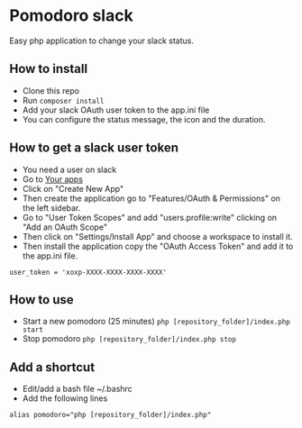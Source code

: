 # Pomodoro slack
Easy php application to change your slack status.

## How to install
* Clone this repo
* Run ```composer install```
* Add your slack OAuth user token to the app.ini file
* You can configure the status message, the icon and the duration.

## How to get a slack user token
* You need a user on slack
* Go to [Your apps](https://api.slack.com/apps)
* Click on "Create New App"
* Then create the application go to "Features/OAuth & Permissions" on the left sidebar.
* Go to "User Token Scopes" and add "users.profile:write" clicking on "Add an OAuth Scope"
* Then click on "Settings/Install App" and choose a workspace to install it.
* Then install the application copy the "OAuth Access Token" and add it to the app.ini file.
```
user_token = 'xoxp-XXXX-XXXX-XXXX-XXXX'
```

## How to use
* Start a new pomodoro (25 minutes) ```php [repository_folder]/index.php start```
* Stop pomodoro ```php [repository_folder]/index.php stop```

## Add a shortcut
* Edit/add a bash file ~/.bashrc
* Add the following lines
```
alias pomodoro="php [repository_folder]/index.php"
```
